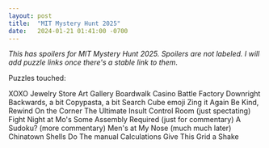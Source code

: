 ```yaml
---
layout: post
title:  "MIT Mystery Hunt 2025"
date:   2024-01-21 01:41:00 -0700
---
```


*This has spoilers for MIT Mystery Hunt 2025. Spoilers are not labeled. I will add puzzle
links once there's a stable link to them.*

Puzzles touched:

XOXO
Jewelry Store
Art Gallery
Boardwalk
Casino
Battle Factory
Downright Backwards, a bit
Copypasta, a bit
Search Cube emoji
Zing it Again
Be Kind, Rewind
On the Corner
The Ultimate Insult
Control Room (just spectating)
Fight Night at Mo's
Some Assembly Required (just for commentary)
A Sudoku? (more commentary)
Men's at My Nose (much much later)
Chinatown
Shells
Do The manual Calculations
Give This Grid a Shake

